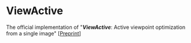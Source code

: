 # ViewActive
The official implementation of "***ViewActive***: Active viewpoint optimization from a single image"
[[Preprint](https://arxiv.org/abs/2409.09997)]
